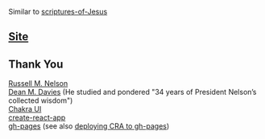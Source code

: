 Similar to [scriptures-of-Jesus](https://github.com/zvakanaka/scriptures-of-Jesus)

## [Site](https://zvakanaka.github.io/talks-of-president-nelson)

## Thank You
[Russell M. Nelson](https://www.churchofjesuschrist.org/study/general-conference/2017/04/drawing-the-power-of-jesus-christ-into-our-lives?lang=eng)  
[Dean M. Davies](https://www.churchofjesuschrist.org/study/general-conference/2018/10/come-listen-to-a-prophets-voice?lang=eng) (He studied and pondered "34 years of President Nelson’s collected wisdom")  
[Chakra UI](https://github.com/chakra-ui/chakra-ui)  
[create-react-app](https://github.com/facebook/create-react-app)  
[gh-pages](https://pages.github.com/)  (see also [deploying CRA to gh-pages](https://create-react-app.dev/docs/deployment#github-pages))  

